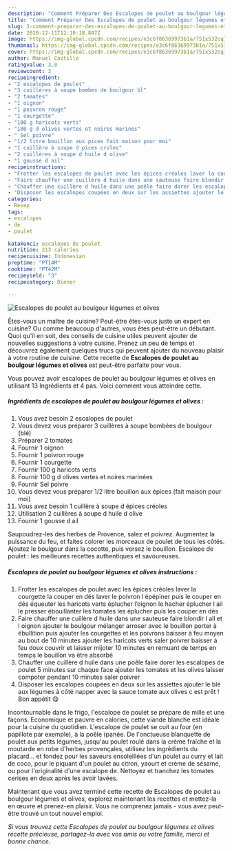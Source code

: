 ```yaml
---
description: "Comment Préparer Des Escalopes de poulet au boulgour légumes et olives"
title: "Comment Préparer Des Escalopes de poulet au boulgour légumes et olives"
slug: 3-comment-preparer-des-escalopes-de-poulet-au-boulgour-legumes-et-olives
date: 2020-12-11T12:10:18.847Z
image: https://img-global.cpcdn.com/recipes/e3c6f86369973b1a/751x532cq70/escalopes-de-poulet-au-boulgour-legumes-et-olives-photo-principale-de-la-recette.jpg
thumbnail: https://img-global.cpcdn.com/recipes/e3c6f86369973b1a/751x532cq70/escalopes-de-poulet-au-boulgour-legumes-et-olives-photo-principale-de-la-recette.jpg
cover: https://img-global.cpcdn.com/recipes/e3c6f86369973b1a/751x532cq70/escalopes-de-poulet-au-boulgour-legumes-et-olives-photo-principale-de-la-recette.jpg
author: Manuel Castillo
ratingvalue: 3.8
reviewcount: 3
recipeingredient:
- "2 escalopes de poulet"
- "3 cuillères à soupe bombes de boulgour bl"
- "2 tomates"
- "1 oignon"
- "1 poivron rouge"
- "1 courgette"
- "100 g haricots verts"
- "100 g d olives vertes et noires marines"
- " Sel poivre"
- "1/2 litre bouillon aux pices fait maison pour moi"
- "1 cuillère à soupe d pices croles"
- "2 cuillères à soupe d huile d olive"
- "1 gousse d ail"
recipeinstructions:
- "Frotter les escalopes de poulet avec les épices créoles laver la courgette la couper en dés laver le poivron l épépiner puis le couper en dés équeuter les haricots verts éplucher l’oignon le hacher éplucher l ail le presser ébouillanter les tomates les éplucher puis les couper en dés"
- "Faire chauffer une cuillère d huile dans une sauteuse faire blondir l ail et l oignon ajouter le boulgour mélanger arroser avec le bouillon porter à ébullition puis ajouter les courgettes et les poivrons baisser à feu moyen au bout de 10 minutes ajouter les haricots verts saler poivrer baisser à feu doux couvrir et laisser mijoter 10 minutes en remuant de temps en temps le bouillon va être absorbé"
- "Chauffer une cuillère d huile dans une poêle faire dorer les escalopes de poulet 5 minutes sur chaque face ajouter les tomates et les olives laisser compoter pendant 10 minutes saler poivrer"
- "Disposer les escalopes coupées en deux sur les assiettes ajouter le blé aux légumes à côté napper avec la sauce tomate aux olives c est prêt ! Bon appétit 😋"
categories:
- Resep
tags:
- escalopes
- de
- poulet

katakunci: escalopes de poulet 
nutrition: 213 calories
recipecuisine: Indonesian
preptime: "PT14M"
cooktime: "PT42M"
recipeyield: "3"
recipecategory: Dinner

---
```



![Escalopes de poulet au boulgour légumes et olives](https://img-global.cpcdn.com/recipes/e3c6f86369973b1a/751x532cq70/escalopes-de-poulet-au-boulgour-legumes-et-olives-photo-principale-de-la-recette.jpg)

Êtes-vous un maître de cuisine? Peut-être êtes-vous juste un expert en cuisine? Ou comme beaucoup d'autres, vous êtes peut-être un débutant. Quoi qu'il en soit, des conseils de cuisine utiles peuvent ajouter de nouvelles suggestions à votre cuisine. Prenez un peu de temps et découvrez également quelques trucs qui peuvent ajouter du nouveau plaisir à votre routine de cuisine. Cette recette de <strong> Escalopes de poulet au boulgour légumes et olives </strong> est peut-être parfaite pour vous.

<!--inarticleads1-->

Vous pouvez avoir escalopes de poulet au boulgour légumes et olives en utilisant 13 Ingrédients et 4 pas. Voici comment vous atteindre cette.

##### Ingrédients de escalopes de poulet au boulgour légumes et olives :

1. Vous avez besoin 2 escalopes de poulet
1. Vous devez vous préparer 3 cuillères à soupe bombées de boulgour (blé)
1. Préparer 2 tomates
1. Fournir 1 oignon
1. Fournir 1 poivron rouge
1. Fournir 1 courgette
1. Fournir 100 g haricots verts
1. Fournir 100 g d olives vertes et noires marinées
1. Fournir  Sel poivre
1. Vous devez vous préparer 1/2 litre bouillon aux épices (fait maison pour moi)
1. Vous avez besoin 1 cuillère à soupe d épices créoles
1. Utilisation 2 cuillères à soupe d huile d olive
1. Fournir 1 gousse d ail


Saupoudrez-les des herbes de Provence, salez et poivrez. Augmentez la puissance du feu, et faites colorer les morceaux de poulet de tous les côtés. Ajoutez le boulgour dans la cocotte, puis versez le bouillon. Escalope de poulet : les meilleures recettes authentiques et savoureuses. 

<!--inarticleads2-->

##### Escalopes de poulet au boulgour légumes et olives instructions :

1. Frotter les escalopes de poulet avec les épices créoles laver la courgette la couper en dés laver le poivron l épépiner puis le couper en dés équeuter les haricots verts éplucher l’oignon le hacher éplucher l ail le presser ébouillanter les tomates les éplucher puis les couper en dés
1. Faire chauffer une cuillère d huile dans une sauteuse faire blondir l ail et l oignon ajouter le boulgour mélanger arroser avec le bouillon porter à ébullition puis ajouter les courgettes et les poivrons baisser à feu moyen au bout de 10 minutes ajouter les haricots verts saler poivrer baisser à feu doux couvrir et laisser mijoter 10 minutes en remuant de temps en temps le bouillon va être absorbé
1. Chauffer une cuillère d huile dans une poêle faire dorer les escalopes de poulet 5 minutes sur chaque face ajouter les tomates et les olives laisser compoter pendant 10 minutes saler poivrer
1. Disposer les escalopes coupées en deux sur les assiettes ajouter le blé aux légumes à côté napper avec la sauce tomate aux olives c est prêt ! Bon appétit 😋


Incontournable dans le frigo, l&#39;escalope de poulet se prépare de mille et une façons. Economique et pauvre en calories, cette viande blanche est idéale pour la cuisine du quotidien. L&#39;escalope de poulet se cuit au four (en papillote par exemple), à la poêle (panée. De l&#39;onctueuse blanquette de poulet aux petits légumes, jusqu&#39;au poulet roulé dans la crème fraîche et la moutarde en robe d&#39;herbes provençales, utilisez les ingrédients du placard… et fondez pour les saveurs ensoleillées d&#39;un poulet au curry et lait de coco, pour le piquant d&#39;un poulet au citron, yaourt et crème de sésame, ou pour l&#39;originalité d&#39;une escalope de. Nettoyez et tranchez les tomates cerises en deux après les avoir lavées. 

<!--inarticleads1-->

<p>
Maintenant que vous avez terminé cette recette de Escalopes de poulet au boulgour légumes et olives, explorez maintenant les recettes et mettez-la en œuvre et prenez-en plaisir. Vous ne comprenez jamais - vous avez peut-être trouvé un tout nouvel emploi.
</p>

<p>
<i>Si vous trouvez cette Escalopes de poulet au boulgour légumes et olives recette précieuse, partagez-la avec vos amis ou votre famille, merci et bonne chance.</i>
</p>
